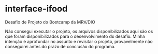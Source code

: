 # interface-ifood
Desafio de Projeto do Bootcamp da MRV/DIO

Não consegui executar o projeto, os arquivos disponibilizados aqui são os que foram disponibilizados para o desenvolvimento do desafio. Minha intenção é aprofundar no assunto e revisitar o projeto,  provavelmente não conseguirei antes do prazo de conclusão do programa.
